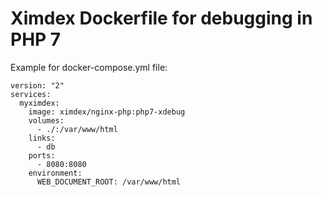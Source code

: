 # Ximdex Dockerfile for debugging in PHP 7
Example for docker-compose.yml file:
```
version: "2"
services:
  myximdex:
    image: ximdex/nginx-php:php7-xdebug
    volumes:
      - ./:/var/www/html
    links:
      - db
    ports:
      - 8080:8080
    environment:
      WEB_DOCUMENT_ROOT: /var/www/html
```
